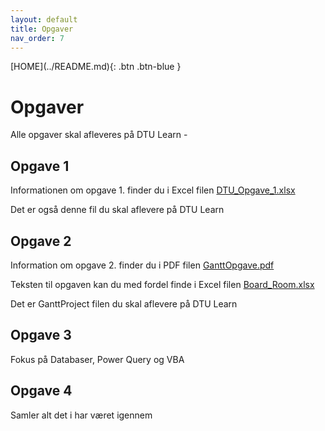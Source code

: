```yaml
---
layout: default
title: Opgaver
nav_order: 7
---
```

<span class="fs-1">
[HOME](../README.md){: .btn .btn-blue }
</span>

# Opgaver
Alle opgaver skal afleveres på DTU Learn - 

## Opgave 1
Informationen om opgave 1. finder du i Excel filen [DTU_Opgave_1.xlsx](..//filer/DTU_Opgave_1.xlsx)

Det er også denne fil du skal aflevere på DTU Learn

## Opgave 2
Information om opgave 2. finder du i PDF filen [GanttOpgave.pdf](./GanttOpgave.pdf)

Teksten til opgaven kan du med fordel finde i Excel filen [Board_Room.xlsx](../filer/Board_Room.xlsx)

Det er GanttProject filen du skal aflevere på DTU Learn

## Opgave 3
Fokus på Databaser, Power Query og VBA

## Opgave 4
Samler alt det i har været igennem
